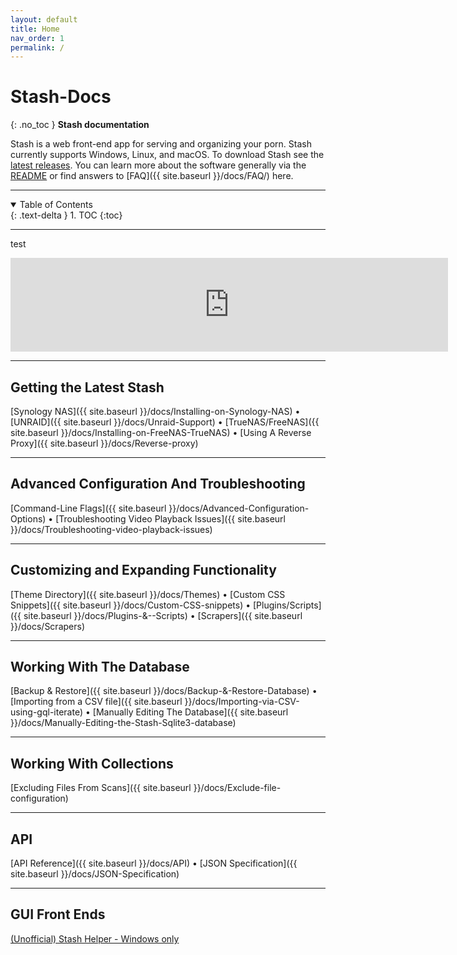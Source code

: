 ```yaml
---
layout: default
title: Home
nav_order: 1
permalink: /
---
```

# Stash-Docs
{: .no_toc }
**Stash documentation**

Stash is a web front-end app for serving and organizing your porn. Stash currently supports Windows, Linux, and macOS. To download Stash see the [latest releases](https://github.com/stashapp/stash/releases). You can learn more about the software generally via the [README](https://github.com/stashapp/stash/blob/master/README.md) or find answers to [FAQ]({{ site.baseurl }}/docs/FAQ/) here.

---

<details open markdown="block">
  <summary>
    Table of Contents
  </summary>
  {: .text-delta }
1. TOC
{:toc}
</details>

---

test

<iframe src="https://player.vimeo.com/video/545323354?badge=0&amp;autopause=0&amp;player_id=0&amp;app_id=58479" width="700px" frameborder="0" allow="autoplay; fullscreen; picture-in-picture" allowfullscreen="" title="Stash 0.5.0 SFW demo (2021-02-23)" data-ready="true"></iframe>

---

## Getting the Latest Stash

[Synology NAS]({{ site.baseurl }}/docs/Installing-on-Synology-NAS) • [UNRAID]({{ site.baseurl }}/docs/Unraid-Support) • [TrueNAS/FreeNAS]({{ site.baseurl }}/docs/Installing-on-FreeNAS-TrueNAS) • [Using A Reverse Proxy]({{ site.baseurl }}/docs/Reverse-proxy)

---

## Advanced Configuration And Troubleshooting

[Command-Line Flags]({{ site.baseurl }}/docs/Advanced-Configuration-Options) • [Troubleshooting Video Playback Issues]({{ site.baseurl }}/docs/Troubleshooting-video-playback-issues)

---

## Customizing and Expanding Functionality

[Theme Directory]({{ site.baseurl }}/docs/Themes) • [Custom CSS Snippets]({{ site.baseurl }}/docs/Custom-CSS-snippets) • [Plugins/Scripts]({{ site.baseurl }}/docs/Plugins-&--Scripts) • [Scrapers]({{ site.baseurl }}/docs/Scrapers)

---

## Working With The Database

[Backup & Restore]({{ site.baseurl }}/docs/Backup-&-Restore-Database) • [Importing from a CSV file]({{ site.baseurl }}/docs/Importing-via-CSV-using-gql-iterate) •  [Manually Editing The Database]({{ site.baseurl }}/docs/Manually-Editing-the-Stash-Sqlite3-database)

---

## Working With Collections

[Excluding Files From Scans]({{ site.baseurl }}/docs/Exclude-file-configuration)

---

## API

[API Reference]({{ site.baseurl }}/docs/API) • [JSON Specification]({{ site.baseurl }}/docs/JSON-Specification) 

---

## GUI Front Ends

[(Unofficial) Stash Helper - Windows only](https://github.com/philpw99/Stash_Helper)